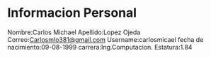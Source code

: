 # Informacion Personal

Nombre:Carlos Michael
Apellido:Lopez Ojeda
Correo:Carlosmlo381@gmail.com
Username:carlosmicael
fecha de nacimiento:09-08-1999
carrera:Ing.Computacion.
Estatura:1.84

